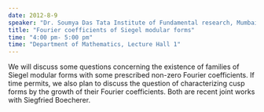 ```yaml
---
date: 2012-8-9
speaker: "Dr. Soumya Das Tata Institute of Fundamental research, Mumbai"
title: "Fourier coefficients of Siegel modular forms"
time: "4:00 pm- 5:00 pm" 
time: "Department of Mathematics, Lecture Hall 1"
---
```

We will discuss some questions concerning the existence of families of Siegel modular forms with some prescribed non-zero Fourier coefficients. If time permits, we also plan to discuss the question of characterizing cusp forms by the growth of their Fourier coefficients. Both are recent joint works with Siegfried Boecherer.
